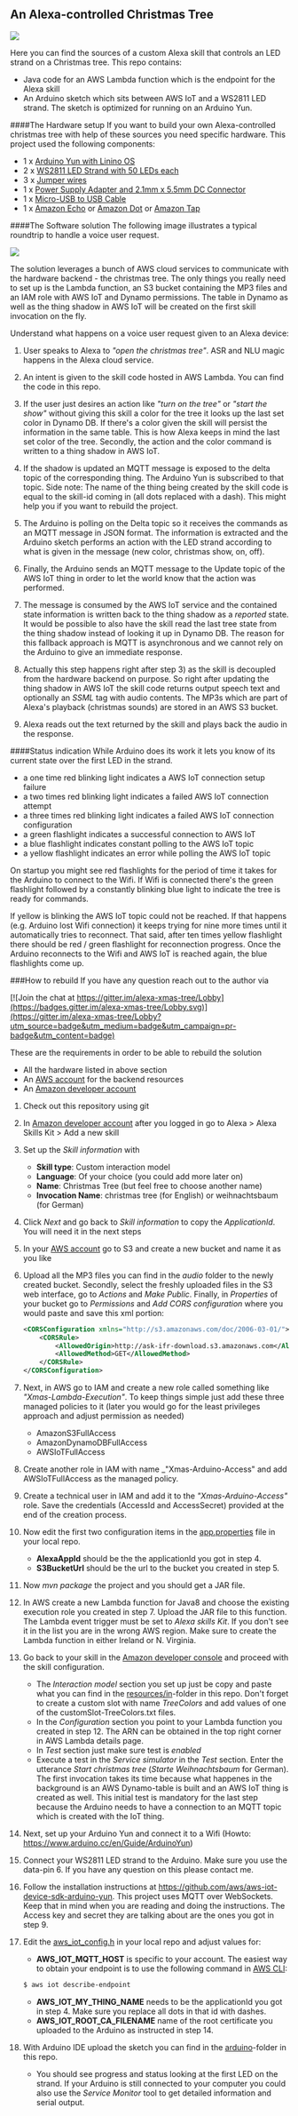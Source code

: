 ## An Alexa-controlled Christmas Tree

![](docs/hardware-setup.png)

Here you can find the sources of a custom Alexa skill that controls an LED strand on a Christmas
tree. This repo contains:
* Java code for an AWS Lambda function which is the endpoint for the Alexa skill
* An Arduino sketch which sits between AWS IoT and a WS2811 LED strand. The sketch is optimized for running on an Arduino Yun.

####The Hardware setup
If you want to build your own Alexa-controlled christmas tree with help of these sources you need specific hardware. This project used the
following components:
* 1 x [Arduino Yun with Linino OS](https://www.arduino.cc/en/Main/ArduinoBoardYun)
* 2 x [WS2811 LED Strand with 50 LEDs each](https://www.amazon.com/dp/B013FU2PZ4)
* 3 x [Jumper wires](https://www.amazon.com/dp/B01EV70C78)
* 1 x [Power Supply Adapter and 2.1mm x 5.5mm DC Connector](https://www.amazon.com/dp/B00ZU9MZ1S)
* 1 x [Micro-USB to USB Cable](https://www.amazon.com/dp/B00NH13O7K)
* 1 x [Amazon Echo](https://www.amazon.com/dp/B00X4WHP5E) or [Amazon Dot](https://www.amazon.com/dp/B015TJD0Y4) or [Amazon Tap](https://www.amazon.com/dp/B01BH83OOM)

####The Software solution
The following image illustrates a typical roundtrip to handle a voice user request.

![](docs/solution-architecture.png)

The solution leverages a bunch of AWS cloud services to communicate with the hardware backend - the
christmas tree. The only things you really need to set up is the Lambda function, an S3 bucket containing
the MP3 files and an IAM role with AWS IoT and Dynamo permissions. The table in Dynamo as well as
the thing shadow in AWS IoT will be created on the first skill invocation on the fly.

Understand what happens on a voice user request given to an Alexa device:

1. User speaks to Alexa to _"open the christmas tree"_. ASR and NLU magic happens in the Alexa cloud service.

2. An intent is given to the skill code hosted in AWS Lambda. You can find the code in this repo.

3. If the user just desires an action like _"turn on the tree"_ or _"start the show"_ without giving
this skill a color for the tree it looks up the last set color in Dynamo DB. If there's a color
given the skill will persist the information in the same table. This is how Alexa keeps in mind the last set color
of the tree. Secondly, the action and the color command is written to a thing shadow in AWS IoT.

4. If the shadow is updated an MQTT message is exposed to the delta topic of the corresponding thing. The Arduino Yun
is subscribed to that topic. Side note: The name of the thing being created by the skill code is equal
to the skill-id coming in (all dots replaced with a dash). This might help you if you want to rebuild the project.

5. The Arduino is polling on the Delta topic so it receives the commands as an MQTT message in JSON format.
The information is extracted and the Arduino sketch performs an action with the LED strand according to what is given in the message (new color, christmas show, on, off).

6. Finally, the Arduino sends an MQTT message to the Update topic of the AWS IoT thing in order to let the world know
that the action was performed.

7. The message is consumed by the AWS IoT service and the contained state information
is written back to the thing shadow as a _reported_ state. It would be possible to also have the skill read the last tree state from the thing shadow
instead of looking it up in Dynamo DB. The reason for this fallback approach is MQTT is asynchronous and we cannot rely on
the Arduino to give an immediate response.

8. Actually this step happens right after step 3) as the skill is decoupled from the hardware backend on purpose.
So right after updating the thing shadow in AWS IoT the skill code returns output speech text and optionally an
_SSML_ tag with audio contents. The MP3s which are part of Alexa's playback (christmas sounds) are stored in an AWS S3 bucket.

9. Alexa reads out the text returned by the skill and plays back the audio in the response.

####Status indication
While Arduino does its work it lets you know of its current state over the first LED in the strand.
* a one time red blinking light indicates a AWS IoT connection setup failure
* a two times red blinking light indicates a failed AWS IoT connection attempt
* a three times red blinking light indicates a failed AWS IoT connection configuration
* a green flashlight indicates a successful connection to AWS IoT
* a blue flashlight indicates constant polling to the AWS IoT topic
* a yellow flashlight indicates an error while polling the AWS IoT topic

On startup you might see red flashlights for the period of time it takes for the Arduino to connect to
the Wifi. If Wifi is connected there's the green flashlight followed by a constantly blinking blue light to
indicate the tree is ready for commands.

If yellow is blinking the AWS IoT topic could not be reached. If that happens (e.g. Arduino lost Wifi connection)
it keeps trying for nine more times until it automatically tries to reconnect. That said, after ten times yellow flashlight
there should be red / green flashlight for reconnection progress. Once the Arduino reconnects to the Wifi and AWS IoT
is reached again, the blue flashlights come up.

###How to rebuild
If you have any question reach out to the author via

[![Join the chat at https://gitter.im/alexa-xmas-tree/Lobby](https://badges.gitter.im/alexa-xmas-tree/Lobby.svg)](https://gitter.im/alexa-xmas-tree/Lobby?utm_source=badge&utm_medium=badge&utm_campaign=pr-badge&utm_content=badge)

These are the requirements in order to be able to rebuild the solution
* All the hardware listed in above section
* An [AWS account](https://aws.amazon.com) for the backend resources
* An [Amazon developer account](https://developer.amazon.com)

1. Check out this repository using git

2. In [Amazon developer account](https://developer.amazon.com) after you logged in go to Alexa > Alexa Skills Kit > Add a new skill

3. Set up the _Skill information_ with
    * __Skill type__: Custom interaction model
    * __Language__: Of your choice (you could add more later on)
    * __Name__: Christmas Tree (but feel free to choose another name)
    * __Invocation Name__: christmas tree (for English) or weihnachtsbaum (for German)

4. Click _Next_ and go back to _Skill information_ to copy the _ApplicationId_. You will need it in the next steps

5. In your [AWS account](https://aws.amazon.com) go to S3 and create a new bucket and name it as you like

6. Upload all the MP3 files you can find in the _audio_ folder to the newly created bucket. Secondly, select the freshly uploaded files in the S3 web interface, go to _Actions_ and _Make Public_. Finally,
in _Properties_ of your bucket go to _Permissions_ and _Add CORS configuration_ where you would paste and save this xml portion:

    ```xml
    <CORSConfiguration xmlns="http://s3.amazonaws.com/doc/2006-03-01/">
        <CORSRule>
            <AllowedOrigin>http://ask-ifr-download.s3.amazonaws.com</AllowedOrigin>
            <AllowedMethod>GET</AllowedMethod>
        </CORSRule>
    </CORSConfiguration>
    ```

7. Next, in AWS go to IAM and create a new role called something like _"Xmas-Lambda-Execution"_. To keep things simple just add these three managed policies to it (later you would
go for the least privileges approach and adjust permission as needed)
    * AmazonS3FullAccess
    * AmazonDynamoDBFullAccess
    * AWSIoTFullAccess

8. Create another role in IAM with name _"Xmas-Arduino-Access" and add AWSIoTFullAccess as the managed policy.

9. Create a technical user in IAM and add it to the _"Xmas-Arduino-Access"_ role. Save the credentials (AccessId and AccessSecret) provided at the end of the creation process.

10. Now edit the first two configuration items in the [app.properties](/src/main/resources/app.properties) file in your local repo.
    * __AlexaAppId__ should be the the applicationId you got in step 4.
    * __S3BucketUrl__ should be the url to the bucket you created in step 5.

11. Now _mvn package_ the project and you should get a JAR file.

12. In AWS create a new Lambda function for Java8 and choose the existing execution role you created in step 7. Upload the JAR file to this function. The Lambda event trigger must be set to _Alexa skills Kit_. If you don't see it in the list you are in the wrong AWS region. Make sure to create the Lambda function in either Ireland or N. Virginia.

13. Go back to your skill in the [Amazon developer console](https://developer.amazon.com) and proceed with the skill configuration.
    * The _Interaction model_ section you set up just be copy and paste what you can find in the [resources/in](/src/main/java/resources/in)-folder in this repo. Don't forget to create a custom slot with name _TreeColors_ and add values of one of the customSlot-TreeColors.txt files.
    * In the _Configuration_ section you point to your Lambda function you created in step 12. The ARN can be obtained in the top right corner in AWS Lambda details page.
    * In _Test_ section just make sure test is _enabled_
    * Execute a test in the _Service simulator_ in the _Test_ section. Enter the utterance _Start christmas tree_ (_Starte Weihnachtsbaum_ for German). The first invocation takes
     its time because what happenes in the background is an AWS Dynamo-table is built and an AWS IoT thing is created as well. This initial test
     is mandatory for the last step because the Arduino needs to have a connection to an MQTT topic which is created with the IoT thing.

14. Next, set up your Arduino Yun and connect it to a Wifi (Howto: https://www.arduino.cc/en/Guide/ArduinoYun)

15. Connect your WS2811 LED strand to the Arduino. Make sure you use the data-pin 6. If you have any question on this please contact me.

16. Follow the installation instructions at https://github.com/aws/aws-iot-device-sdk-arduino-yun. This project uses
 MQTT over WebSockets. Keep that in mind when you are reading and doing the instructions. The Access key and secret they are
 talking about are the ones you got in step 9.

17. Edit the [aws_iot_config.h](/arduino/xmastree/aws_iot_config.h) in your local repo and adjust values for:
    * __AWS_IOT_MQTT_HOST__ is specific to your account. The easiest way to obtain your endpoint is to use the following command in [AWS CLI](https://aws.amazon.com/cli/):
    ```bash
    $ aws iot describe-endpoint
    ```
    * __AWS_IOT_MY_THING_NAME__ needs to be the applicationId you got in step 4. Make sure you replace all dots in that id with dashes.
    * __AWS_IOT_ROOT_CA_FILENAME__ name of the root certificate you uploaded to the Arduino as instructed in step 14.

18. With Arduino IDE upload the sketch you can find in the [arduino](/arduino)-folder in this repo.
    * You should see progress and status looking at the first LED on the strand. If your Arduino is still connected
    to your computer you could also use the _Service Monitor_ tool to get detailed information and serial output.